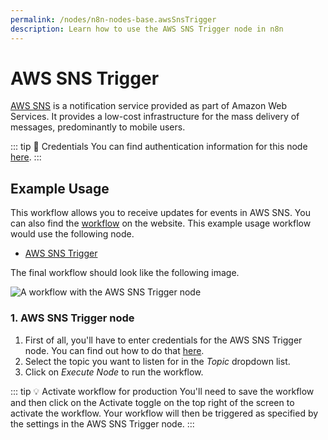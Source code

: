 ```yaml
---
permalink: /nodes/n8n-nodes-base.awsSnsTrigger
description: Learn how to use the AWS SNS Trigger node in n8n
---
```


# AWS SNS Trigger

[AWS SNS](https://aws.amazon.com/sns/) is a notification service provided as part of Amazon Web Services. It provides a low-cost infrastructure for the mass delivery of messages, predominantly to mobile users.

::: tip 🔑 Credentials
You can find authentication information for this node [here](../../../credentials/AWS/README.md).
:::


## Example Usage

This workflow allows you to receive updates for events in AWS SNS. You can also find the [workflow](https://n8n.io/workflows/509) on the website. This example usage workflow would use the following node.
- [AWS SNS Trigger]()

The final workflow should look like the following image.

![A workflow with the AWS SNS Trigger node](REDACTED)


### 1. AWS SNS Trigger node

1. First of all, you'll have to enter credentials for the AWS SNS Trigger node. You can find out how to do that [here](../../../credentials/AWS/README.md).
2. Select the topic you want to listen for in the *Topic* dropdown list.
3. Click on *Execute Node* to run the workflow.

::: tip 💡 Activate workflow for production
You'll need to save the workflow and then click on the Activate toggle on the top right of the screen to activate the workflow. Your workflow will then be triggered as specified by the settings in the AWS SNS Trigger node.
:::

